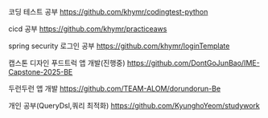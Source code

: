 코딩 테스트 공부
https://github.com/khymr/codingtest-python

cicd 공부
https://github.com/khymr/practiceaws

spring security 로그인 공부
https://github.com/khymr/loginTemplate

캡스톤 디자인 푸드트럭 앱 개발(진행중)
https://github.com/DontGoJunBao/IME-Capstone-2025-BE

두런두런 앱 개발
https://github.com/TEAM-ALOM/dorundorun-Be

개인 공부(QueryDsl,쿼리 최적화)
https://github.com/KyunghoYeom/studywork
